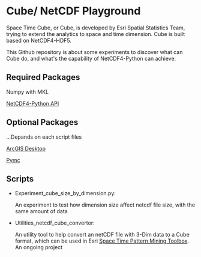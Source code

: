 # Cube/ NetCDF Playground

Space Time Cube, or Cube, is developed by Esri Spatial Statistics Team, trying to extend the analytics to space and time dimension. Cube is built based on NetCDF4-HDF5.

This Github repository is about some experiments to discover what can Cube do, and what's the capability of NetCDF4-Python can achieve.

## Required Packages
Numpy with MKL

[NetCDF4-Python API](http://netcdf4-python.googlecode.com/svn/trunk/docs/netCDF4-module.html)

## Optional Packages
...Depands on each script files

[ArcGIS Desktop](http://www.esri.com/software/arcgis/arcgis-for-desktop)

[Pymc](https://pypi.python.org/pypi/pymc)

## Scripts
* Experiment_cube_size_by_dimension.py: 

   An experiment to test how dimension size affect netcdf file size, with the same amount of data

* Utilities_netcdf_cube_convertor: 

   An utility tool to help convert an netCDF file with 3-Dim data to a Cube format, which can be used in Esri [Space Time Pattern Mining Toolbox](http://desktop.arcgis.com/en/desktop/latest/tools/space-time-pattern-mining-toolbox/an-overview-of-the-space-time-pattern-mining-toolbox.htm). An ongoing project